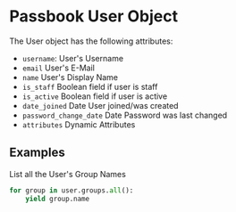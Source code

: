 # Passbook User Object

The User object has the following attributes:

 - `username`: User's Username
 - `email` User's E-Mail
 - `name` User's Display Name
 - `is_staff` Boolean field if user is staff
 - `is_active` Boolean field if user is active
 - `date_joined` Date User joined/was created
 - `password_change_date` Date Password was last changed
 - `attributes` Dynamic Attributes

## Examples

List all the User's Group Names

```python
for group in user.groups.all():
    yield group.name
```
